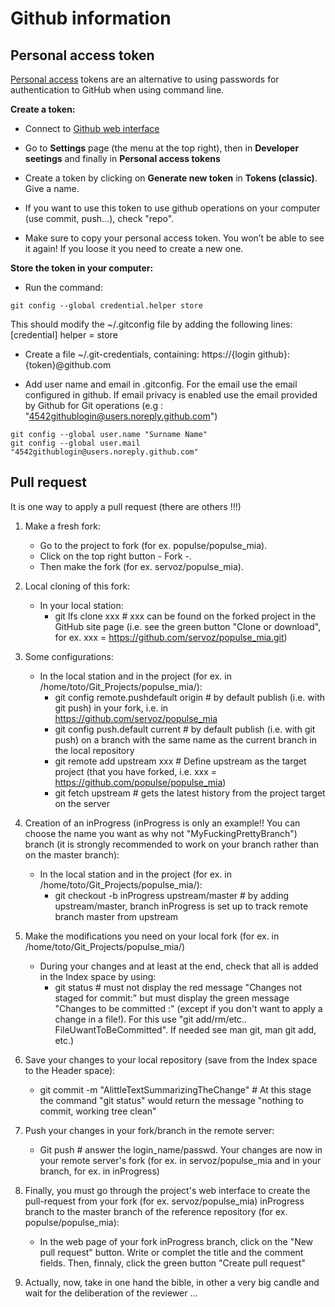 # Github information 

## Personal access token

[Personal access]((https://docs.github.com/en/authentication/keeping-your-account-and-data-secure/creating-a-personal-access-token)) tokens are an alternative to using passwords for authentication to GitHub when using command line. 

**Create a token:**

- Connect to [Github web interface](https://github.com/)

- Go to **Settings** page (the menu at the top right), then in **Developer seetings** and finally in **Personal access tokens** 

- Create a token by clicking on **Generate new token** in **Tokens (classic)**. Give a name. 

- If you want to use this token to use github operations on your computer (use commit, push...), check "repo".

- Make sure to copy your personal access token. You won’t be able to see it again! If you loose it you need to create a new one.

**Store the token in your computer:** 

- Run the command:
```
git config --global credential.helper store
``` 

This should modify the ~/.gitconfig file by adding the following lines:  [credential] helper = store

- Create a file ~/.git-credentials, containing: https://{login github}:{token}@github.com
 
- Add user name and email in .gitconfig. For the email use the email configured in github. If email privacy is enabled use the email provided by Github for Git operations (e.g : "4542githublogin@users.noreply.github.com")

```
git config --global user.name "Surname Name"
git config --global user.mail "4542githublogin@users.noreply.github.com"
```


## Pull request

It is one way to apply a pull request (there are others !!!)

1. Make a fresh fork:
    * Go to the project to fork (for ex. populse/populse_mia).
    * Click on the top right button - Fork -.
    * Then make the fork (for ex. servoz/populse_mia).

2. Local cloning of this fork:
    * In your local station:
        * git lfs clone xxx # xxx can be found on the forked project in the GitHub site page (i.e. see the green button "Clone or download", for ex. xxx = https://github.com/servoz/populse_mia.git)

3. Some configurations:
    * In the local station and in the project (for ex. in  /home/toto/Git_Projects/populse_mia/):
        * git config remote.pushdefault origin # by default publish (i.e. with git push) in your fork, i.e. in https://github.com/servoz/populse_mia
        * git config push.default current # by default publish (i.e. with git push) on a branch with the same name as the current branch in the local repository
        * git remote add upstream xxx # Define upstream as the target project (that you have forked, i.e. xxx = https://github.com/populse/populse_mia)
        * git fetch upstream # gets the latest history from the project target on the server

4. Creation of an inProgress (inProgress is only an example!! You can choose the name you want as why not "MyFuckingPrettyBranch") branch (it is strongly recommended to work on your branch rather than on the master branch):
    * In the local station and in the project (for ex. in  /home/toto/Git_Projects/populse_mia/):
        * git checkout -b inProgress upstream/master # by adding upstream/master, branch inProgress is set up to track remote branch master from upstream

5. Make the modifications you need on your local fork (for ex. in /home/toto/Git_Projects/populse_mia/)
    * During your changes and at least at the end, check that all is added in the Index space by using:
        * git status # must not display the red message "Changes not staged for commit:"  but must display the green message "Changes to be committed :" (except if you don't want to apply a change in a file!). For this use "git add/rm/etc.. FileUwantToBeCommitted". If needed see man git, man git add, etc.)

6. Save your changes to your local repository (save from the Index space to the Header space):
    * git commit -m "AlittleTextSummarizingTheChange" # At this stage the command "git status" would return the message "nothing to commit, working tree clean"

7. Push your changes in your fork/branch in the remote server:
    * Git push # answer the login_name/passwd. Your changes are now in your remote server's fork (for ex. in  servoz/populse_mia and in your branch, for ex. in inProgress)

8. Finally, you must go through the project's web interface to create the pull-request from your fork (for ex. servoz/populse_mia) inProgress branch to the master branch of the reference repository (for ex. populse/populse_mia):
    * In the web page of your fork inProgress branch, click on the "New pull request" button. Write or complet the title and the comment fields. Then, finnaly, click the green button "Create pull request"

9. Actually, now, take in one hand the bible, in other a very big candle and wait for the deliberation of the reviewer ...
